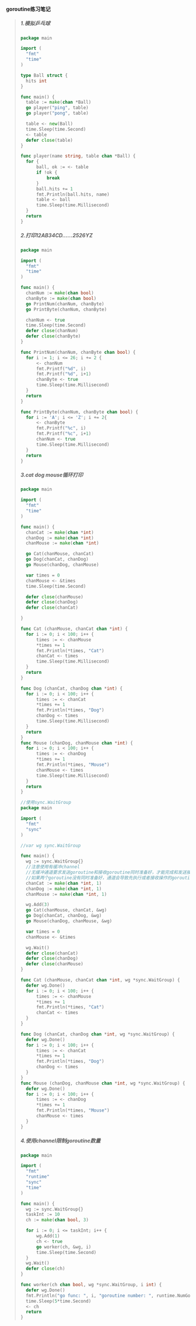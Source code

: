 #### goroutine练习笔记

> ##### 1.模拟乒乓球
>
> ```go
> package main
> 
> import (
> 	"fmt"
> 	"time"
> )
> 
> type Ball struct {
> 	hits int
> }
> 
> func main() {
> 	table := make(chan *Ball)
> 	go player("ping", table)
> 	go player("pong", table)
> 
> 	table <- new(Ball)
> 	time.Sleep(time.Second)
> 	<- table
> 	defer close(table)
> }
> 
> func player(name string, table chan *Ball) {
> 	for {
> 		ball, ok := <- table
> 		if !ok {
> 			break
> 		}
> 		ball.hits += 1
> 		fmt.Println(ball.hits, name)
> 		table <- ball
> 		time.Sleep(time.Millisecond)
> 	}
> 	return
> }
> ```
>
> ##### 2.打印12AB34CD……2526YZ
>
> ```go
> package main
> 
> import (
> 	"fmt"
> 	"time"
> )
> 
> func main() {
> 	chanNum := make(chan bool)
> 	chanByte := make(chan bool)
> 	go PrintNum(chanNum, chanByte)
> 	go PrintByte(chanNum, chanByte)
> 
> 	chanNum <- true
> 	time.Sleep(time.Second)
> 	defer close(chanNum)
> 	defer close(chanByte)
> }
> 
> func PrintNum(chanNum, chanByte chan bool) {
> 	for i := 1; i <= 26; i += 2 {
> 		<- chanNum
> 		fmt.Printf("%d", i)
> 		fmt.Printf("%d", i+1)
> 		chanByte <- true
> 		time.Sleep(time.Millisecond)
> 	}
> 	return
> }
> 
> func PrintByte(chanNum, chanByte chan bool) {
> 	for i := 'A'; i <= 'Z'; i += 2{
> 		<- chanByte
> 		fmt.Printf("%c", i)
> 		fmt.Printf("%c", i+1)
> 		chanNum <- true
> 		time.Sleep(time.Millisecond)
> 	}
> 	return
> }
> ```
>
> ##### 3.cat dog mouse循环打印
>
> ```go
> package main
> 
> import (
> 	"fmt"
> 	"time"
> )
> 
> func main() {
> 	chanCat := make(chan *int)
> 	chanDog := make(chan *int)
> 	chanMouse := make(chan *int)
> 
> 	go Cat(chanMouse, chanCat)
> 	go Dog(chanCat, chanDog)
> 	go Mouse(chanDog, chanMouse)
> 
> 	var times = 0
> 	chanMouse <- &times
> 	time.Sleep(time.Second)
> 
> 	defer close(chanMouse)
> 	defer close(chanDog)
> 	defer close(chanCat)
> 
> }
> 
> func Cat (chanMouse, chanCat chan *int) {
> 	for i := 0; i < 100; i++ {
> 		times := <- chanMouse
> 		*times += 1
> 		fmt.Println(*times, "Cat")
> 		chanCat <- times
> 		time.Sleep(time.Millisecond)
> 	}
> 	return
> }
> 
> func Dog (chanCat, chanDog chan *int) {
> 	for i := 0; i < 100; i++ {
> 		times := <- chanCat
> 		*times += 1
> 		fmt.Println(*times, "Dog")
> 		chanDog <- times
> 		time.Sleep(time.Millisecond)
> 	}
> 	return
> }
> func Mouse (chanDog, chanMouse chan *int) {
> 	for i := 0; i < 100; i++ {
> 		times := <- chanDog
> 		*times += 1
> 		fmt.Println(*times, "Mouse")
> 		chanMouse <- times
> 		time.Sleep(time.Millisecond)
> 	}
> 	return
> }
> 
> //使用sync.WaitGroup
> package main
> 
> import (
> 	"fmt"
> 	"sync"
> )
> 
> //var wg sync.WaitGroup
> 
> func main() {
> 	wg := sync.WaitGroup{}
> 	//注意使用有缓冲channel
> 	//无缓冲通道要求发送goroutine和接收goroutine同时准备好，才能完成和发送接收操作
> 	//如果两个goroutine没有同时准备好，通道会导致先执行或者接收操作的goroutine阻塞等待。
> 	chanCat := make(chan *int, 1)
> 	chanDog := make(chan *int, 1)
> 	chanMouse := make(chan *int, 1)
> 
> 	wg.Add(3)
> 	go Cat(chanMouse, chanCat, &wg)
> 	go Dog(chanCat, chanDog, &wg)
> 	go Mouse(chanDog, chanMouse, &wg)
> 
> 	var times = 0
> 	chanMouse <- &times
> 
> 	wg.Wait()
> 	defer close(chanCat)
> 	defer close(chanDog)
> 	defer close(chanMouse)
> }
> 
> func Cat (chanMouse, chanCat chan *int, wg *sync.WaitGroup) {
> 	defer wg.Done()
> 	for i := 0; i < 100; i++ {
> 		times := <- chanMouse
> 		*times += 1
> 		fmt.Println(*times, "Cat")
> 		chanCat <- times
> 	}
> }
> 
> func Dog (chanCat, chanDog chan *int, wg *sync.WaitGroup) {
> 	defer wg.Done()
> 	for i := 0; i < 100; i++ {
> 		times := <- chanCat
> 		*times += 1
> 		fmt.Println(*times, "Dog")
> 		chanDog <- times
> 	}
> }
> func Mouse (chanDog, chanMouse chan *int, wg *sync.WaitGroup) {
> 	defer wg.Done()
> 	for i := 0; i < 100; i++ {
> 		times := <- chanDog
> 		*times += 1
> 		fmt.Println(*times, "Mouse")
> 		chanMouse <- times
> 	}
> }
> ```
>
> ##### 4.使用channel限制goroutine数量
>
> ```go
> package main
> 
> import (
> 	"fmt"
> 	"runtime"
> 	"sync"
> 	"time"
> )
> 
> func main() {
> 	wg := sync.WaitGroup{}
> 	taskInt := 10
> 	ch := make(chan bool, 3)
> 
> 	for i := 0; i <= taskInt; i++ {
> 		wg.Add(1)
> 		ch <- true
> 		go worker(ch, &wg, i)
> 		time.Sleep(time.Second)
> 	}
> 	wg.Wait()
> 	defer close(ch)
> }
> 
> func worker(ch chan bool, wg *sync.WaitGroup, i int) {
> 	defer wg.Done()
> 	fmt.Println("go func: ", i, "goroutine number: ", runtime.NumGoroutine())
> 	time.Sleep(5*time.Second)
> 	<- ch
> 	return
> }
> ```
>
> 
